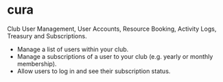 # cura
Club User Management, User Accounts, Resource Booking, Activity Logs, Treasury and Subscriptions. 

- Manage a list of users within your club.
- Manage a subscriptions of a user to your club (e.g. yearly or monthly membership).
- Allow users to log in and see their subscription status.
